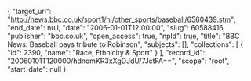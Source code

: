 {
  "target_url": "http://news.bbc.co.uk/sport1/hi/other_sports/baseball/6560439.stm", 
  "end_date": null, 
  "date": "2006-01-01T12:00:00", 
  "slug": 60588416, 
  "publisher": "bbc.co.uk", 
  "open_access": true, 
  "npld": true, 
  "title": "BBC News: Baseball pays tribute to Robinson", 
  "subjects": [], 
  "collections": [
    {
      "id": 2390, 
      "name": "Race, Ethnicity & Sport"
    }
  ], 
  "record_id": "20060101T120000/hdnomKR3xXgDJdU/7JctFA==", 
  "scope": "root", 
  "start_date": null
}

